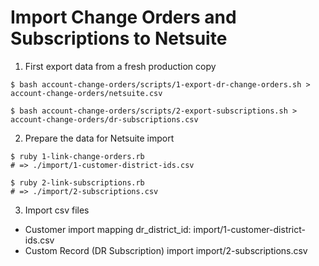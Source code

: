 # Import Change Orders and Subscriptions to Netsuite

1. First export data from a fresh production copy

```
$ bash account-change-orders/scripts/1-export-dr-change-orders.sh > account-change-orders/netsuite.csv

$ bash account-change-orders/scripts/2-export-subscriptions.sh > account-change-orders/dr-subscriptions.csv
```

2. Prepare the data for Netsuite import

```
$ ruby 1-link-change-orders.rb
# => ./import/1-customer-district-ids.csv

$ ruby 2-link-subscriptions.rb
# => ./import/2-subscriptions.csv
```

3. Import csv files

* Customer import mapping dr_district_id:
import/1-customer-district-ids.csv
* Custom Record (DR Subscription) import
import/2-subscriptions.csv
